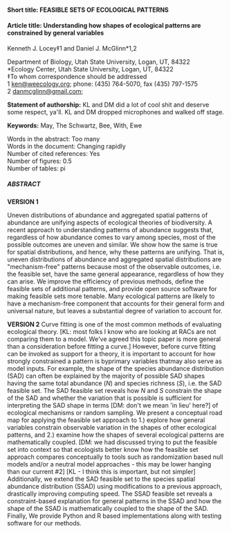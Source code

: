 #### Short title: FEASIBLE SETS OF ECOLOGICAL PATTERNS#### Article title: Understanding how shapes of ecological patterns are constrained by general variablesKenneth J. Locey‡1 and Daniel J. McGlinn*1,2Department of Biology, Utah State University, Logan, UT, 84322  *Ecology Center, Utah State University, Logan, UT, 84322  ‡To whom correspondence should be addressed  1 ken@weecology.org;  phone: (435) 764-5070, fax (435) 797-1575  2 danmcglinn@gmail.com;**Statement of authorship:** KL and DM did a lot of cool shit and deserve some respect, ya'll. KL and DM dropped microphones and walked off stage.**Keywords:** May, The Schwartz, Bee, With, EweWords in the abstract: Too many  Words in the document: Changing rapidly  Number of cited references: Yes  Number of figures: 0.5  Number of tables: pi  ##### ABSTRACT

**VERSION 1**

Uneven distributions of abundance and aggregated spatial patterns of abundance are unifying aspects of ecological theories of biodiversity. A recent approach to understanding patterns of abundance suggests that, regardless of how abundance comes to vary among species, most of the possible outcomes are uneven and similar. We show how the same is true for spatial distributions, and hence, why these patterns are unifying. That is, uneven distributions of abundance and aggregated spatial distributions are "mechanism-free" patterns because most of the observable outcomes, i.e. the feasible set, have the same general appearance, regardless of how they can arise. We improve the efficiency of previous methods, define the feasible sets of additional patterns, and provide open source software for making feasible sets more tenable. Many ecological patterns are likely to have a mechanism-free component that accounts for their general form and universal nature, but leaves a substantial degree of variation to account for.   
**VERSION 2**Curve fitting is one of the most common methods of evaluating ecological theory. [KL: most folks I know who are looking at RACs are not comparing them to a model. We've agreed this topic paper is more general than a consideration before fitting a curve.]
However, before curve fitting can be invoked as support for a theory, it is important to account for how strongly constrained a pattern is byprimary  variables thatmay  also serve as model inputs.
For example, the shape of the species abundance distribution (SAD) can often be explained by the majority of possible SAD shapes having the same total abundance (*N*) and species richness (*S*), i.e. the SAD feasible set. 
The SAD feasible set reveals how *N* and *S* constrain the shape of the SAD and whether the variation that is possible is sufficient for interpreting the SAD shape in terms [DM: don't we mean 'in lieu' here?] of ecological mechanisms or random sampling.
We present a conceptual road map for applying the feasible set approach to 1.) explore how general variables constrain observable variation in the shapes of other ecological patterns, and 2.) examine how the shapes of several ecological patterns are mathematically coupled. [DM: we had discussed trying to put the feasible set into context so that ecologists better know how the feasible set approach compares conceptually to tools such as randomization based null models and/or a neutral model approaches - this may be lower hanging than our current #2] [KL - I think this is important, but not simpler]
Additionally, we extend the SAD feasible set to the species spatial abundance distribution (SSAD) using modifications to a previous approach, drastically improving computing speed.
The SSAD feasible set reveals a constraint-based explanation for general patterns in the SSAD and how the shape of the SSAD is mathematically coupled to the shape of the SAD.
Finally, 
We provide Python and R based implementations along with testing software for our methods. 